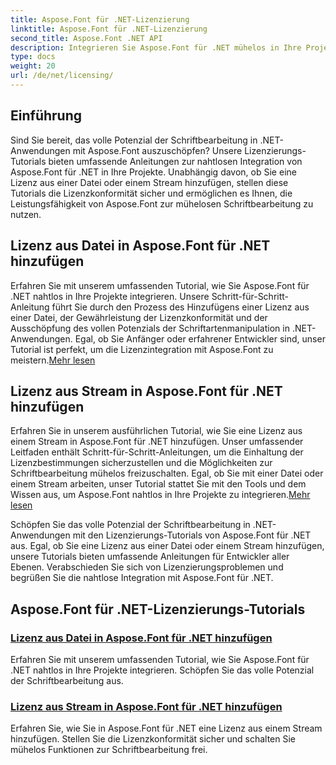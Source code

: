 ```yaml
---
title: Aspose.Font für .NET-Lizenzierung
linktitle: Aspose.Font für .NET-Lizenzierung
second_title: Aspose.Font .NET API
description: Integrieren Sie Aspose.Font für .NET mühelos in Ihre Projekte mit Lizenzierungs-Tutorials. Fügen Sie Lizenzen aus Dateien oder Streams hinzu, um die Schriftart nahtlos zu bearbeiten.
type: docs
weight: 20
url: /de/net/licensing/
---
```


## Einführung

Sind Sie bereit, das volle Potenzial der Schriftbearbeitung in .NET-Anwendungen mit Aspose.Font auszuschöpfen? Unsere Lizenzierungs-Tutorials bieten umfassende Anleitungen zur nahtlosen Integration von Aspose.Font für .NET in Ihre Projekte. Unabhängig davon, ob Sie eine Lizenz aus einer Datei oder einem Stream hinzufügen, stellen diese Tutorials die Lizenzkonformität sicher und ermöglichen es Ihnen, die Leistungsfähigkeit von Aspose.Font zur mühelosen Schriftbearbeitung zu nutzen.

## Lizenz aus Datei in Aspose.Font für .NET hinzufügen

 Erfahren Sie mit unserem umfassenden Tutorial, wie Sie Aspose.Font für .NET nahtlos in Ihre Projekte integrieren. Unsere Schritt-für-Schritt-Anleitung führt Sie durch den Prozess des Hinzufügens einer Lizenz aus einer Datei, der Gewährleistung der Lizenzkonformität und der Ausschöpfung des vollen Potenzials der Schriftartenmanipulation in .NET-Anwendungen. Egal, ob Sie Anfänger oder erfahrener Entwickler sind, unser Tutorial ist perfekt, um die Lizenzintegration mit Aspose.Font zu meistern.[Mehr lesen](./add-license-from-file/)

## Lizenz aus Stream in Aspose.Font für .NET hinzufügen

Erfahren Sie in unserem ausführlichen Tutorial, wie Sie eine Lizenz aus einem Stream in Aspose.Font für .NET hinzufügen. Unser umfassender Leitfaden enthält Schritt-für-Schritt-Anleitungen, um die Einhaltung der Lizenzbestimmungen sicherzustellen und die Möglichkeiten zur Schriftbearbeitung mühelos freizuschalten. Egal, ob Sie mit einer Datei oder einem Stream arbeiten, unser Tutorial stattet Sie mit den Tools und dem Wissen aus, um Aspose.Font nahtlos in Ihre Projekte zu integrieren.[Mehr lesen](./add-license-from-stream/)

Schöpfen Sie das volle Potenzial der Schriftbearbeitung in .NET-Anwendungen mit den Lizenzierungs-Tutorials von Aspose.Font für .NET aus. Egal, ob Sie eine Lizenz aus einer Datei oder einem Stream hinzufügen, unsere Tutorials bieten umfassende Anleitungen für Entwickler aller Ebenen. Verabschieden Sie sich von Lizenzierungsproblemen und begrüßen Sie die nahtlose Integration mit Aspose.Font für .NET.
## Aspose.Font für .NET-Lizenzierungs-Tutorials
### [Lizenz aus Datei in Aspose.Font für .NET hinzufügen](./add-license-from-file/)
Erfahren Sie mit unserem umfassenden Tutorial, wie Sie Aspose.Font für .NET nahtlos in Ihre Projekte integrieren. Schöpfen Sie das volle Potenzial der Schriftbearbeitung aus.
### [Lizenz aus Stream in Aspose.Font für .NET hinzufügen](./add-license-from-stream/)
Erfahren Sie, wie Sie in Aspose.Font für .NET eine Lizenz aus einem Stream hinzufügen. Stellen Sie die Lizenzkonformität sicher und schalten Sie mühelos Funktionen zur Schriftbearbeitung frei.